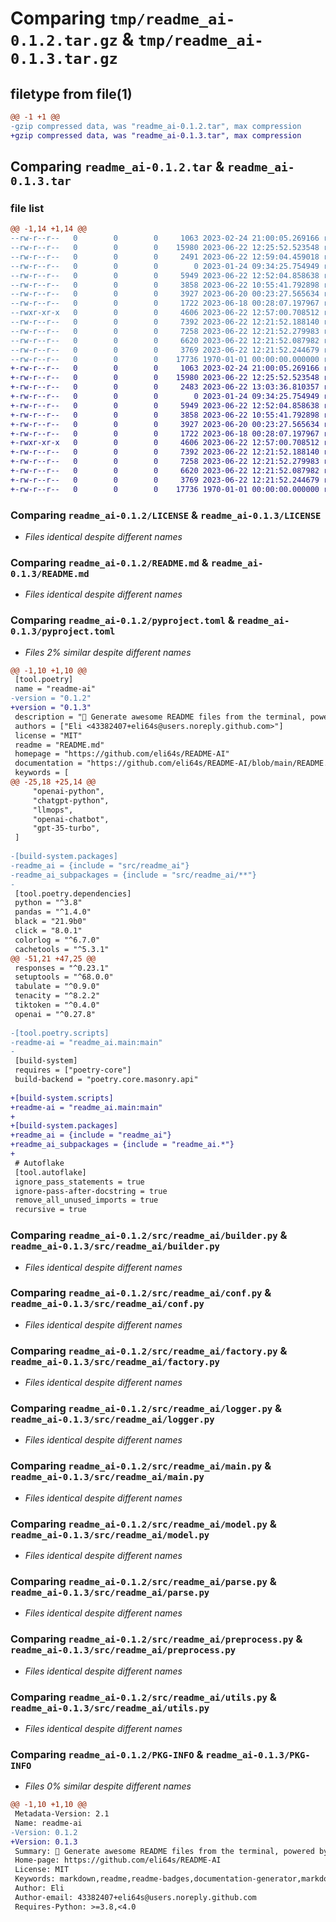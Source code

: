 # Comparing `tmp/readme_ai-0.1.2.tar.gz` & `tmp/readme_ai-0.1.3.tar.gz`

## filetype from file(1)

```diff
@@ -1 +1 @@
-gzip compressed data, was "readme_ai-0.1.2.tar", max compression
+gzip compressed data, was "readme_ai-0.1.3.tar", max compression
```

## Comparing `readme_ai-0.1.2.tar` & `readme_ai-0.1.3.tar`

### file list

```diff
@@ -1,14 +1,14 @@
--rw-r--r--   0        0        0     1063 2023-02-24 21:00:05.269166 readme_ai-0.1.2/LICENSE
--rw-r--r--   0        0        0    15980 2023-06-22 12:25:52.523548 readme_ai-0.1.2/README.md
--rw-r--r--   0        0        0     2491 2023-06-22 12:59:04.459018 readme_ai-0.1.2/pyproject.toml
--rw-r--r--   0        0        0        0 2023-01-24 09:34:25.754949 readme_ai-0.1.2/src/readme_ai/__init__.py
--rw-r--r--   0        0        0     5949 2023-06-22 12:52:04.858638 readme_ai-0.1.2/src/readme_ai/builder.py
--rw-r--r--   0        0        0     3858 2023-06-22 10:55:41.792898 readme_ai-0.1.2/src/readme_ai/conf.py
--rw-r--r--   0        0        0     3927 2023-06-20 00:23:27.565634 readme_ai-0.1.2/src/readme_ai/factory.py
--rw-r--r--   0        0        0     1722 2023-06-18 00:28:07.197967 readme_ai-0.1.2/src/readme_ai/logger.py
--rwxr-xr-x   0        0        0     4606 2023-06-22 12:57:00.708512 readme_ai-0.1.2/src/readme_ai/main.py
--rw-r--r--   0        0        0     7392 2023-06-22 12:21:52.188140 readme_ai-0.1.2/src/readme_ai/model.py
--rw-r--r--   0        0        0     7258 2023-06-22 12:21:52.279983 readme_ai-0.1.2/src/readme_ai/parse.py
--rw-r--r--   0        0        0     6620 2023-06-22 12:21:52.087982 readme_ai-0.1.2/src/readme_ai/preprocess.py
--rw-r--r--   0        0        0     3769 2023-06-22 12:21:52.244679 readme_ai-0.1.2/src/readme_ai/utils.py
--rw-r--r--   0        0        0    17736 1970-01-01 00:00:00.000000 readme_ai-0.1.2/PKG-INFO
+-rw-r--r--   0        0        0     1063 2023-02-24 21:00:05.269166 readme_ai-0.1.3/LICENSE
+-rw-r--r--   0        0        0    15980 2023-06-22 12:25:52.523548 readme_ai-0.1.3/README.md
+-rw-r--r--   0        0        0     2483 2023-06-22 13:03:36.810357 readme_ai-0.1.3/pyproject.toml
+-rw-r--r--   0        0        0        0 2023-01-24 09:34:25.754949 readme_ai-0.1.3/src/readme_ai/__init__.py
+-rw-r--r--   0        0        0     5949 2023-06-22 12:52:04.858638 readme_ai-0.1.3/src/readme_ai/builder.py
+-rw-r--r--   0        0        0     3858 2023-06-22 10:55:41.792898 readme_ai-0.1.3/src/readme_ai/conf.py
+-rw-r--r--   0        0        0     3927 2023-06-20 00:23:27.565634 readme_ai-0.1.3/src/readme_ai/factory.py
+-rw-r--r--   0        0        0     1722 2023-06-18 00:28:07.197967 readme_ai-0.1.3/src/readme_ai/logger.py
+-rwxr-xr-x   0        0        0     4606 2023-06-22 12:57:00.708512 readme_ai-0.1.3/src/readme_ai/main.py
+-rw-r--r--   0        0        0     7392 2023-06-22 12:21:52.188140 readme_ai-0.1.3/src/readme_ai/model.py
+-rw-r--r--   0        0        0     7258 2023-06-22 12:21:52.279983 readme_ai-0.1.3/src/readme_ai/parse.py
+-rw-r--r--   0        0        0     6620 2023-06-22 12:21:52.087982 readme_ai-0.1.3/src/readme_ai/preprocess.py
+-rw-r--r--   0        0        0     3769 2023-06-22 12:21:52.244679 readme_ai-0.1.3/src/readme_ai/utils.py
+-rw-r--r--   0        0        0    17736 1970-01-01 00:00:00.000000 readme_ai-0.1.3/PKG-INFO
```

### Comparing `readme_ai-0.1.2/LICENSE` & `readme_ai-0.1.3/LICENSE`

 * *Files identical despite different names*

### Comparing `readme_ai-0.1.2/README.md` & `readme_ai-0.1.3/README.md`

 * *Files identical despite different names*

### Comparing `readme_ai-0.1.2/pyproject.toml` & `readme_ai-0.1.3/pyproject.toml`

 * *Files 2% similar despite different names*

```diff
@@ -1,10 +1,10 @@
 [tool.poetry]
 name = "readme-ai"
-version = "0.1.2"
+version = "0.1.3"
 description = "🚀 Generate awesome README files from the terminal, powered by OpenAI's GPT language model APIs 💫"
 authors = ["Eli <43382407+eli64s@users.noreply.github.com>"]
 license = "MIT"
 readme = "README.md"
 homepage = "https://github.com/eli64s/README-AI"
 documentation = "https://github.com/eli64s/README-AI/blob/main/README.md"
 keywords = [
@@ -25,18 +25,14 @@
     "openai-python",
     "chatgpt-python",
     "llmops",
     "openai-chatbot",
     "gpt-35-turbo",
 ]
 
-[build-system.packages]
-readme_ai = {include = "src/readme_ai"}
-readme_ai_subpackages = {include = "src/readme_ai/**"}
-
 [tool.poetry.dependencies]
 python = "^3.8"
 pandas = "^1.4.0"
 black = "21.9b0"
 click = "8.0.1"
 colorlog = "^6.7.0"
 cachetools = "^5.3.1"
@@ -51,21 +47,25 @@
 responses = "^0.23.1"
 setuptools = "^68.0.0"
 tabulate = "^0.9.0"
 tenacity = "^8.2.2"
 tiktoken = "^0.4.0"
 openai = "^0.27.8"
 
-[tool.poetry.scripts]
-readme-ai = "readme_ai.main:main"
-
 [build-system]
 requires = ["poetry-core"]
 build-backend = "poetry.core.masonry.api"
 
+[build-system.scripts]
+readme-ai = "readme_ai.main:main"
+
+[build-system.packages]
+readme_ai = {include = "readme_ai"}
+readme_ai_subpackages = {include = "readme_ai.*"}
+
 # Autoflake
 [tool.autoflake]
 ignore_pass_statements = true
 ignore-pass-after-docstring = true
 remove_all_unused_imports = true
 recursive = true
```

### Comparing `readme_ai-0.1.2/src/readme_ai/builder.py` & `readme_ai-0.1.3/src/readme_ai/builder.py`

 * *Files identical despite different names*

### Comparing `readme_ai-0.1.2/src/readme_ai/conf.py` & `readme_ai-0.1.3/src/readme_ai/conf.py`

 * *Files identical despite different names*

### Comparing `readme_ai-0.1.2/src/readme_ai/factory.py` & `readme_ai-0.1.3/src/readme_ai/factory.py`

 * *Files identical despite different names*

### Comparing `readme_ai-0.1.2/src/readme_ai/logger.py` & `readme_ai-0.1.3/src/readme_ai/logger.py`

 * *Files identical despite different names*

### Comparing `readme_ai-0.1.2/src/readme_ai/main.py` & `readme_ai-0.1.3/src/readme_ai/main.py`

 * *Files identical despite different names*

### Comparing `readme_ai-0.1.2/src/readme_ai/model.py` & `readme_ai-0.1.3/src/readme_ai/model.py`

 * *Files identical despite different names*

### Comparing `readme_ai-0.1.2/src/readme_ai/parse.py` & `readme_ai-0.1.3/src/readme_ai/parse.py`

 * *Files identical despite different names*

### Comparing `readme_ai-0.1.2/src/readme_ai/preprocess.py` & `readme_ai-0.1.3/src/readme_ai/preprocess.py`

 * *Files identical despite different names*

### Comparing `readme_ai-0.1.2/src/readme_ai/utils.py` & `readme_ai-0.1.3/src/readme_ai/utils.py`

 * *Files identical despite different names*

### Comparing `readme_ai-0.1.2/PKG-INFO` & `readme_ai-0.1.3/PKG-INFO`

 * *Files 0% similar despite different names*

```diff
@@ -1,10 +1,10 @@
 Metadata-Version: 2.1
 Name: readme-ai
-Version: 0.1.2
+Version: 0.1.3
 Summary: 🚀 Generate awesome README files from the terminal, powered by OpenAI's GPT language model APIs 💫
 Home-page: https://github.com/eli64s/README-AI
 License: MIT
 Keywords: markdown,readme,readme-badges,documentation-generator,markdown-generator,automated-documentation,awesome-readme,readme-generator,python-ai,gpt-3,openai-api,shieldsio-badges,gpt-4,llms,openai-python,chatgpt-python,llmops,openai-chatbot,gpt-35-turbo
 Author: Eli
 Author-email: 43382407+eli64s@users.noreply.github.com
 Requires-Python: >=3.8,<4.0
```

